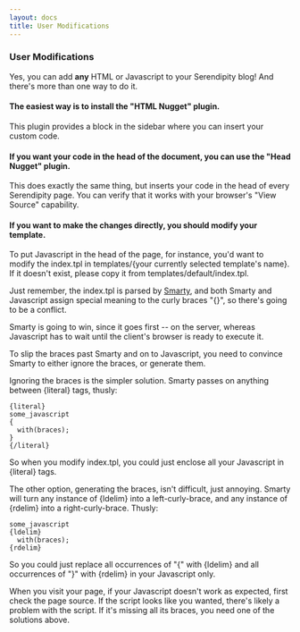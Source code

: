 ```yaml
---
layout: docs
title: User Modifications
---
```


### User Modifications

Yes, you can add **any** HTML or Javascript to your Serendipity blog! And there's more than one way to do it.

#### The easiest way is to install the "HTML Nugget" plugin.

This plugin provides a block in the sidebar where you can insert your custom code.

#### If you want your code in the head of the document, you can use the "Head Nugget" plugin.

This does exactly the same thing, but inserts your code in the head of every Serendipity page. You can verify that it works with your browser's "View Source" capability.

#### If you want to make the changes directly, you should modify your template.

To put Javascript in the head of the page, for instance, you'd want to modify the index.tpl in templates/{your currently selected template's name}. If it doesn't exist, please copy it from templates/default/index.tpl.

Just remember, the index.tpl is parsed by [Smarty](http://smarty.php.net/), and both Smarty and Javascript assign special meaning to the curly braces "{}", so there's going to be a conflict.

Smarty is going to win, since it goes first -- on the server, whereas Javascript has to wait until the client's browser is ready to execute it.

To slip the braces past Smarty and on to Javascript, you need to convince Smarty to either ignore the braces, or generate them.

Ignoring the braces is the simpler solution. Smarty passes on anything between {literal} tags, thusly:

    {literal}
    some_javascript
    {
      with(braces);
    }
    {/literal}

So when you modify index.tpl, you could just enclose all your Javascript in {literal} tags.

The other option, generating the braces, isn't difficult, just annoying. Smarty will turn any instance of {ldelim} into a left-curly-brace, and any instance of {rdelim} into a right-curly-brace. Thusly:

    some_javascript
    {ldelim}
      with(braces);
    {rdelim}

So you could just replace all occurrences of "{" with {ldelim} and all occurrences of "}" with {rdelim} in your Javascript only.

When you visit your page, if your Javascript doesn't work as expected, first check the page source. If the script looks like you wanted, there's likely a problem with the script. If it's missing all its braces, you need one of the solutions above.
